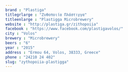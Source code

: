 ```yaml
---
brand : "Plastiga"
titlegrlarge : "Ζυθοποιία Πλάστιγγα"
titleenlarge : "Plastigga Microbrewery"
website : "http://plastiga.gr/zithopoiia"
facebook : "https://www.facebook.com/plastigavolos/"
city : "Volos"
brewery : "Microbrewery"
beers : "6"
year : "2015"
address : "Ermou 64, Volos, 38333, Greece"
phone : "24210 24 402"
slug: "zythopoiia-plastigga"
---
```

